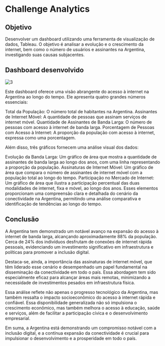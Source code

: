 # Challenge Analytics

## Objetivo
Desenvolver um dashboard utilizando uma ferramenta de visualização de dados, Tableau. O objetivo é analisar a evolução e o crescimento da internet, 
bem como o número de usuários e assinantes na Argentina, investigando suas causas subjacentes.

## Dashboard desenvolvido
![3]([https://user-images.githubusercontent.com/63136680/171271398-0e689c2f-0fbb-48c6-9ff8-5a79bdfd42f0.jpg](https://github.com/thalesbregantin/Challenge---Analytics-Engineer-/blob/main/img/imgdash.PNG))

Este dashboard oferece uma visão abrangente do acesso à internet na Argentina ao longo do tempo. Ele apresenta quatro grandes números essenciais:

Total da População: O número total de habitantes na Argentina.
Assinantes de Internet Móvel: A quantidade de pessoas que assinam serviços de internet móvel.
Quantidade de Assinantes de Banda Larga: O número de pessoas com acesso à internet de banda larga.
Porcentagem de Pessoas com Acesso à Internet: A proporção da população com acesso à internet, expressa como uma porcentagem.

Além disso, três gráficos fornecem uma análise visual dos dados:

Evolução da Banda Larga: Um gráfico de área que mostra a quantidade de assinantes de banda larga ao longo dos anos, com uma linha representando a proporção da população.
Assinaturas de Internet Móvel: Um gráfico de área que compara o número de assinantes de internet móvel com a população total ao longo do tempo.
Participação no Mercado de Internet: Um gráfico de área que ilustra a participação percentual das duas modalidades de internet, fixa e móvel, ao longo dos anos.
Esses elementos proporcionam uma compreensão clara e detalhada do cenário da conectividade na Argentina, permitindo uma análise comparativa e identificação de tendências ao longo do tempo.

## Conclusão

A Argentina tem demonstrado um notável avanço na expansão do acesso à internet de banda larga, alcançando aproximadamente 88% da população. Cerca de 24% dos indivíduos desfrutam de conexões de internet rápida pessoais, evidenciando um investimento significativo em infraestrutura e políticas para promover a inclusão digital.

Destaca-se, ainda, a importância das assinaturas de internet móvel, que têm liderado esse cenário e desempenhado um papel fundamental na disseminação da conectividade em todo o país. Essa abordagem tem sido especialmente eficaz para alcançar áreas mais remotas, minimizando a necessidade de investimentos pesados em infraestrutura física.

Essa análise reflete não apenas o progresso tecnológico da Argentina, mas também ressalta o impacto socioeconômico do acesso à internet rápida e confiável. Essa disponibilidade generalizada não só impulsiona o crescimento econômico, mas também melhora o acesso à educação, saúde e serviços, além de facilitar a participação cívica e o desenvolvimento empresarial.

Em suma, a Argentina está demonstrando um compromisso notável com a inclusão digital, e a contínua expansão da conectividade é crucial para impulsionar o desenvolvimento e a prosperidade em todo o país.
